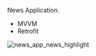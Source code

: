 News Application.

- MVVM
- Retrofit



![news_app_news_highlight](https://github.com/user-attachments/assets/e4cd1759-5034-4d13-8f58-60dd79e5cbdc)
